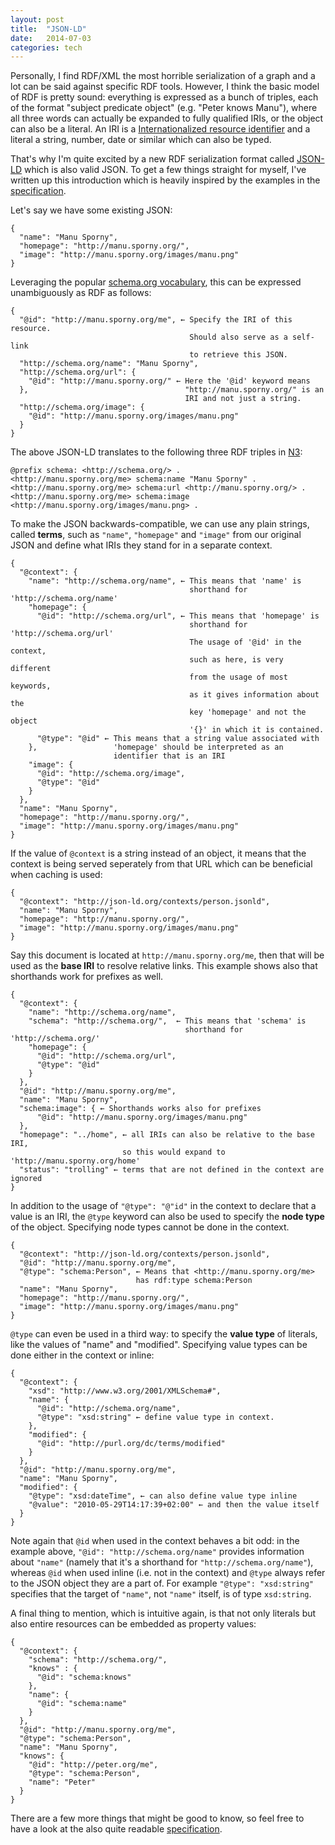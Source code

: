 ```yaml
---
layout: post
title:  "JSON-LD"
date:   2014-07-03
categories: tech
---
```


Personally, I find RDF/XML the most horrible serialization of a graph and a lot can be said against specific RDF tools. However, I think the basic model of RDF is pretty sound: everything is expressed as a bunch of triples, each of the format "subject predicate object" (e.g. "Peter knows Manu"), where all three words can actually be expanded to fully qualified IRIs, or the object can also be a literal. An IRI is a [Internationalized resource identifier](http://en.wikipedia.org/wiki/Internationalized_resource_identifier) and a literal a string, number, date or similar which can also be typed.

That's why I'm quite excited by a new RDF serialization format called [JSON-LD](http://json-ld.org/) which is also valid JSON. To get a few things straight for myself, I've written up this introduction which is heavily inspired by the examples in the [specification](http://www.w3.org/TR/json-ld/).

Let's say we have some existing JSON:

    {
      "name": "Manu Sporny",
      "homepage": "http://manu.sporny.org/",
      "image": "http://manu.sporny.org/images/manu.png"
    }

Leveraging the popular [schema.org vocabulary](http://schema.org/), this can be expressed unambiguously as RDF as follows:

    {
      "@id": "http://manu.sporny.org/me", ← Specify the IRI of this resource.
                                            Should also serve as a self-link
                                            to retrieve this JSON.
      "http://schema.org/name": "Manu Sporny",
      "http://schema.org/url": {
        "@id": "http://manu.sporny.org/" ← Here the '@id' keyword means
      },                                   "http://manu.sporny.org/" is an
                                           IRI and not just a string.
      "http://schema.org/image": {
        "@id": "http://manu.sporny.org/images/manu.png"
      }
    }

The above JSON-LD translates to the following three RDF triples in [N3](http://www.w3.org/2000/10/swap/Primer):

    @prefix schema: <http://schema.org/> .
    <http://manu.sporny.org/me> schema:name "Manu Sporny" .
    <http://manu.sporny.org/me> schema:url <http://manu.sporny.org/> .
    <http://manu.sporny.org/me> schema:image <http://manu.sporny.org/images/manu.png> .

To make the JSON backwards-compatible, we can use any plain strings, called **terms**, such as `"name"`, `"homepage"` and `"image"` from our original JSON and define what IRIs they stand for in a separate context.

    {
      "@context": {
        "name": "http://schema.org/name", ← This means that 'name' is
                                            shorthand for 'http://schema.org/name'
        "homepage": {
          "@id": "http://schema.org/url", ← This means that 'homepage' is
                                            shorthand for 'http://schema.org/url'
                                            The usage of '@id' in the context,
                                            such as here, is very different
                                            from the usage of most keywords,
                                            as it gives information about the
                                            key 'homepage' and not the object
                                            '{}' in which it is contained.
          "@type": "@id" ← This means that a string value associated with
        },                 'homepage' should be interpreted as an
                           identifier that is an IRI 
        "image": {
          "@id": "http://schema.org/image",
          "@type": "@id"
        }
      },
      "name": "Manu Sporny",
      "homepage": "http://manu.sporny.org/",
      "image": "http://manu.sporny.org/images/manu.png"
    }

If the value of `@context` is a string instead of an object, it means that the context is being served seperately from that URL which can be beneficial when caching is used:

    {
      "@context": "http://json-ld.org/contexts/person.jsonld",
      "name": "Manu Sporny",
      "homepage": "http://manu.sporny.org/",
      "image": "http://manu.sporny.org/images/manu.png"
    }

Say this document is located at `http://manu.sporny.org/me`, then that will be used as the **base IRI** to resolve relative links. This example shows also that shorthands work for prefixes as well.

    {
      "@context": {
        "name": "http://schema.org/name",
        "schema": "http://schema.org/",  ← This means that 'schema' is
                                           shorthand for 'http://schema.org/'
        "homepage": {
          "@id": "http://schema.org/url",
          "@type": "@id"
        }
      },
      "@id": "http://manu.sporny.org/me",
      "name": "Manu Sporny",
      "schema:image": { ← Shorthands works also for prefixes
          "@id": "http://manu.sporny.org/images/manu.png"
      },
      "homepage": "../home", ← all IRIs can also be relative to the base IRI,
                             so this would expand to 'http://manu.sporny.org/home'
      "status": "trolling" ← terms that are not defined in the context are ignored
    }

In addition to the usage of `"@type": "@"id"` in the context to declare that a value is an IRI, the `@type` keyword can also be used to specify the **node type** of the object. Specifying node types cannot be done in the context.

    {
      "@context": "http://json-ld.org/contexts/person.jsonld",
      "@id": "http://manu.sporny.org/me",
      "@type": "schema:Person", ← Means that <http://manu.sporny.org/me>
                                has rdf:type schema:Person
      "name": "Manu Sporny",
      "homepage": "http://manu.sporny.org/",
      "image": "http://manu.sporny.org/images/manu.png"
    }

`@type` can even be used in a third way: to specify the **value type** of literals, like the values of "name" and "modified". Specifying value types can be done either in the context or inline:

    {
      "@context": {
        "xsd": "http://www.w3.org/2001/XMLSchema#",
        "name": {
          "@id": "http://schema.org/name",
          "@type": "xsd:string" ← define value type in context.
        },
        "modified": {
          "@id": "http://purl.org/dc/terms/modified"
        }
      },
      "@id": "http://manu.sporny.org/me",
      "name": "Manu Sporny",
      "modified": {
        "@type": "xsd:dateTime", ← can also define value type inline
        "@value": "2010-05-29T14:17:39+02:00" ← and then the value itself
      }
    }

Note again that `@id` when used in the context behaves a bit odd: in the example above, `"@id": "http://schema.org/name"` provides information about `"name"` (namely that it's a shorthand for `"http://schema.org/name"`), whereas `@id` when used inline (i.e. not in the context) and `@type` always refer to the JSON object they are a part of. For example `"@type": "xsd:string"` specifies that the target of `"name"`, not `"name"` itself, is of type `xsd:string`.

A final thing to mention, which is intuitive again, is that not only literals but also entire resources can be embedded as property values:

    {
      "@context": {
        "schema": "http://schema.org/",
        "knows" : {
          "@id": "schema:knows"
        },
        "name": {
          "@id": "schema:name"
        }
      },
      "@id": "http://manu.sporny.org/me",
      "@type": "schema:Person",
      "name": "Manu Sporny",
      "knows": {
        "@id": "http://peter.org/me",
        "@type": "schema:Person",
        "name": "Peter"
      }
    }

There are a few more things that might be good to know, so feel free to have a look at the also quite readable [specification](http://www.w3.org/TR/json-ld/).
